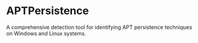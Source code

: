 # APTPersistence
A comprehensive detection tool for identifying APT persistence techniques on Windows and Linux systems.
